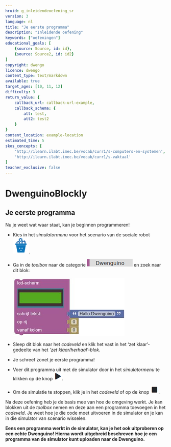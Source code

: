 ```yaml
---
hruid: g_inleidendeoefening_sr
version: 3
language: nl
title: "Je eerste programma"
description: "Inleidende oefening"
keywords: ["oefeningen"]
educational_goals: [
    {source: Source, id: id}, 
    {source: Source2, id: id2}
]
copyright: dwengo
licence: dwengo
content_type: text/markdown
available: true
target_ages: [10, 11, 12]
difficulty: 3
return_value: {
    callback_url: callback-url-example,
    callback_schema: {
        att: test,
        att2: test2
    }
}
content_location: example-location
estimated_time: 5
skos_concepts: [
    'http://ilearn.ilabt.imec.be/vocab/curr1/s-computers-en-systemen', 
    'http://ilearn.ilabt.imec.be/vocab/curr1/s-vaktaal'
]
teacher_exclusive: false
---
```

# DwenguinoBlockly
## Je eerste programma
Nu je weet wat waar staat, kan je beginnen programmeren!

* Kies in het *simulatormenu* voor het scenario van de sociale robot ![alt](embed/scenario_socialerobot.png "scenario sociale robot").

* Ga in de *toolbox* naar de categorie ![alt](embed/cat_dwenguino.png "categorie dwenguino") en zoek naar dit blok: <br><br>![alt](embed/b_lcd.jpg "blok lcd")

* Sleep dit blok naar het *codeveld* en klik het vast in het ‘zet klaar’-gedeelte van het *‘zet klaar/herhaal’-blok*.

* Je schreef zonet je eerste programma!

* Voer dit programma uit met de simulator door in het *simulatormenu* te klikken op de knop ![alt](embed/simmenu_play.png "simulator play").

* Om de simulatie te stoppen, klik je in het *codeveld* of op de knop ![alt](embed/simmenu_stop.png "simulator stop").

Na deze oefening heb je de basis mee van hoe de omgeving werkt. Je kan blokken uit de *toolbox* nemen en deze aan een programma toevoegen in het *codeveld*. Je weet hoe je die code moet uitvoeren in de simulator en je kan in die simulator van scenario wisselen.

**Eens een programma werkt in de simulator, kan je het ook uitproberen op een echte Dwenguino! Hierna wordt uitgebreid beschreven hoe je een programma van de simulator kunt uploaden naar de Dwenguino.**